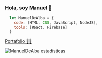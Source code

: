### Hola, soy Manuel 👋

```js
  let ManuelDeAlba = {
    code: [HTML, CSS, JavaScript, NodeJS],
    tools: [React, Firebase]
  }
```

[Portafolio 👨‍💻](https://manueldealba.github.io/Portafolio)

![ManuelDeAlba estadísticas](https://github-readme-stats.vercel.app/api?username=ManuelDeAlba)

<!--
**ManuelDeAlba/ManuelDeAlba** is a ✨ _special_ ✨ repository because its `README.md` (this file) appears on your GitHub profile.

Here are some ideas to get you started:

- 🔭 I’m currently working on ...
- 🌱 I’m currently learning ...
- 👯 I’m looking to collaborate on ...
- 🤔 I’m looking for help with ...
- 💬 Ask me about ...
- 📫 How to reach me: ...
- 😄 Pronouns: ...
- ⚡ Fun fact: ...
-->
